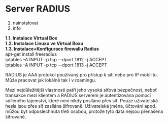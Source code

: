 # Server RADIUS
1. nainstalovat
2. info

<b font size="16px">1.1. Instalace Virtual Box </br>
1.2. Instalace Linuxu ve Virtual Boxu </br>
1.3. Instalace+Konfigurace firewallu Radius </b></br>
    apt-get install freeradius </br>
    iptables -A INPUT -p tcp --dport 1812 -j ACCEPT </br>
    iptables -A INPUT -p tcp --dport 1813 -j ACCEPT </br>
    


















RADIUS je AAA protokol používaný pro přístup k síti nebo pro IP mobilitu. Může pracovat jak lokálně tak i v roamingu.

Mezi nejdůležitější vlastnosti patří jeho vysoká síťová bezpečnost, neboť transakce mezi klientem a RADIUS serverem je autentizována pomocí sdíleného tajemství, které není nikdy posíláno přes síť. Pouze uživatelská hesla jsou přes síť zasílána šifrovaně. Uživatelská jména, účtování apod. můžou byt odposlechnuta třetí osobou, protože tyto data nejsou přenášena šifrovaně.
